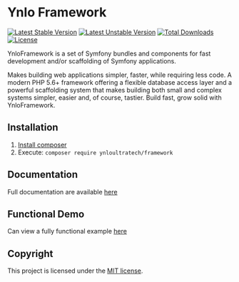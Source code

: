 # Ynlo Framework

[![Latest Stable Version](https://poser.pugx.org/ynloultratech/framework/version)](https://packagist.org/packages/ynloultratech/framework)
[![Latest Unstable Version](https://poser.pugx.org/ynloultratech/framework/v/unstable)](//packagist.org/packages/ynloultratech/framework)
[![Total Downloads](https://poser.pugx.org/ynloultratech/framework/downloads)](https://packagist.org/packages/ynloultratech/framework)
[![License](https://poser.pugx.org/ynloultratech/framework/license)](https://packagist.org/packages/ynloultratech/framework)

YnloFramework is a set of Symfony bundles and components for fast development and/or scaffolding of Symfony applications.

Makes building web applications simpler, faster, while requiring less code. 
A modern PHP 5.6+ framework offering a flexible database access layer and a 
powerful scaffolding system that makes building both small and complex systems simpler, easier and, of course, tastier. 
Build fast, grow solid with YnloFramework.

## Installation

1. [Install composer](https://getcomposer.org/download/)
2. Execute: `composer require ynloultratech/framework`

## Documentation

Full documentation are available [here](docs/index.md)

## Functional Demo

Can view a fully functional example [here](https://github.com/ynloultratech/framework-demo)

## Copyright

This project is licensed under the [MIT license](LICENSE).